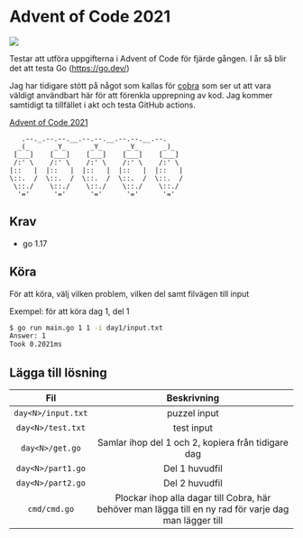 # Advent of Code 2021

[![](https://github.com/grvn/aoc2021/workflows/CI/badge.svg)](https://github.com/grvn/aoc2021/actions)

Testar att utföra uppgifterna i Advent of Code för fjärde gången.
I år så blir det att testa Go (https://go.dev/)

Jag har tidigare stött på något som kallas för [cobra](github.com/spf13/cobra) som ser ut att vara väldigt användbart här för att förenkla upprepning av kod.
Jag kommer samtidigt ta tillfället i akt och testa GitHub actions.

[Advent of Code 2021](http://adventofcode.com/2021)


       .--._.--.--.__.--.--.__.--.--.__.--.
      _(_      _Y_      _Y_      _Y_      _)_  
     [___]    [___]    [___]    [___]    [___]   
     /:' \    /:' \    /:' \    /:' \    /:' \   
    |::   |  |::   |  |::   |  |::   |  |::   | 
    \::.  /  \::.  /  \::.  /  \::.  /  \::.  / 
     \::./    \::./    \::./    \::./    \::./  
      '='      '='      '='      '='      '='

## Krav
* go 1.17

## Köra

För att köra, välj vilken problem, vilken del samt filvägen till input

Exempel: för att köra dag 1, del 1

```bash
$ go run main.go 1 1 -i day1/input.txt
Answer: 1
Took 0.2021ms
```

## Lägga till lösning

| Fil | Beskrivning |
|:---:|:-----------:|
|`day<N>/input.txt`|puzzel input|
|`day<N>/test.txt`|test input|
|`day<N>/get.go`|Samlar ihop del 1 och 2, kopiera från tidigare dag|
|`day<N>/part1.go`|Del 1 huvudfil|
|`day<N>/part2.go`|Del 2 huvudfil|
|`cmd/cmd.go`|Plockar ihop alla dagar till Cobra, här behöver man lägga till en ny rad för varje dag man lägger till|